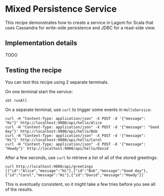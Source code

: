 # Mixed Persistence Service

This recipe demonstrates how to create a service in Lagom for Scala that uses Cassandra for write-side persistence and JDBC for a read-side view.

## Implementation details

TODO

## Testing the recipe

You can test this recipe using 2 separate terminals.

On one terminal start the service:

```
sbt runAll
```

On a separate terminal, use `curl` to trigger some events in `HelloService`:

```
curl -H "Content-Type: application/json" -X POST -d '{"message": "Hi"}' http://localhost:9000/api/hello/Alice
curl -H "Content-Type: application/json" -X POST -d '{"message": "Good day"}' http://localhost:9000/api/hello/Bob
curl -H "Content-Type: application/json" -X POST -d '{"message": "Hi"}' http://localhost:9000/api/hello/Carol
curl -H "Content-Type: application/json" -X POST -d '{"message": "Howdy"}' http://localhost:9000/api/hello/David
```

After a few seconds, use `curl` to retrieve a list of all of the stored greetings:

```
curl http://localhost:9000/api/greetings
[{"id":"Alice","message":"Hi"},{"id":"Bob","message":"Good day"},{"id":"Carol","message":"Hi"},{"id":"David","message":"Howdy"}]
```

This is eventually consistent, so it might take a few tries before you see all of the results.
